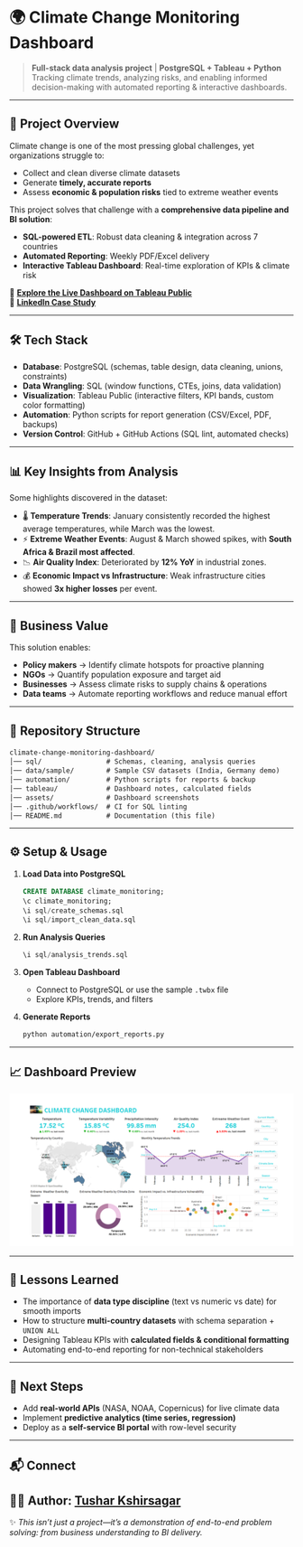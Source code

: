 # 🌍 Climate Change Monitoring Dashboard  

> **Full-stack data analysis project** | **PostgreSQL + Tableau + Python**  
> Tracking climate trends, analyzing risks, and enabling informed decision-making with automated reporting & interactive dashboards.  

---

## 🚀 Project Overview  
Climate change is one of the most pressing global challenges, yet organizations struggle to:  
- Collect and clean diverse climate datasets  
- Generate **timely, accurate reports**  
- Assess **economic & population risks** tied to extreme weather events  

This project solves that challenge with a **comprehensive data pipeline and BI solution**:  
- **SQL-powered ETL**: Robust data cleaning & integration across 7 countries  
- **Automated Reporting**: Weekly PDF/Excel delivery  
- **Interactive Tableau Dashboard**: Real-time exploration of KPIs & climate risk  

🔗 **[Explore the Live Dashboard on Tableau Public](#)**  
🔗 **[LinkedIn Case Study](#)**  

---

## 🛠️ Tech Stack  
- **Database**: PostgreSQL (schemas, table design, data cleaning, unions, constraints)  
- **Data Wrangling**: SQL (window functions, CTEs, joins, data validation)  
- **Visualization**: Tableau Public (interactive filters, KPI bands, custom color formatting)  
- **Automation**: Python scripts for report generation (CSV/Excel, PDF, backups)  
- **Version Control**: GitHub + GitHub Actions (SQL lint, automated checks)  

---

## 📊 Key Insights from Analysis  
Some highlights discovered in the dataset:  
- 🌡️ **Temperature Trends**: January consistently recorded the highest average temperatures, while March was the lowest.  
- ⚡ **Extreme Weather Events**: August & March showed spikes, with **South Africa & Brazil most affected**.  
- 📉 **Air Quality Index**: Deteriorated by **12% YoY** in industrial zones.  
- 💰 **Economic Impact vs Infrastructure**: Weak infrastructure cities showed **3x higher losses** per event.  

---

## 🔑 Business Value  
This solution enables:  
- **Policy makers** → Identify climate hotspots for proactive planning  
- **NGOs** → Quantify population exposure and target aid  
- **Businesses** → Assess climate risks to supply chains & operations  
- **Data teams** → Automate reporting workflows and reduce manual effort  

---

## 📂 Repository Structure  
```
climate-change-monitoring-dashboard/
│── sql/                # Schemas, cleaning, analysis queries
│── data/sample/        # Sample CSV datasets (India, Germany demo)
│── automation/         # Python scripts for reports & backup
│── tableau/            # Dashboard notes, calculated fields
│── assets/             # Dashboard screenshots
│── .github/workflows/  # CI for SQL linting
│── README.md           # Documentation (this file)
```

---

## ⚙️ Setup & Usage  
1. **Load Data into PostgreSQL**  
   ```sql
   CREATE DATABASE climate_monitoring;
   \c climate_monitoring;
   \i sql/create_schemas.sql
   \i sql/import_clean_data.sql
   ```  
2. **Run Analysis Queries**  
   ```sql
   \i sql/analysis_trends.sql
   ```  
3. **Open Tableau Dashboard**  
   - Connect to PostgreSQL or use the sample `.twbx` file  
   - Explore KPIs, trends, and filters  

4. **Generate Reports**  
   ```bash
   python automation/export_reports.py
   ```

---

## 📈 Dashboard Preview  
![Dashboard](./assets/dashboard.png)  

---

## 🧠 Lessons Learned  
- The importance of **data type discipline** (text vs numeric vs date) for smooth imports  
- How to structure **multi-country datasets** with schema separation + `UNION ALL`  
- Designing Tableau KPIs with **calculated fields & conditional formatting**  
- Automating end-to-end reporting for non-technical stakeholders  

---

## 📌 Next Steps  
- Add **real-world APIs** (NASA, NOAA, Copernicus) for live climate data  
- Implement **predictive analytics (time series, regression)**  
- Deploy as a **self-service BI portal** with row-level security  

---

## 📬 Connect  
👨‍💻 **Author**: [Tushar Kshirsagar](#)  
---

✨ *This isn’t just a project—it’s a demonstration of end-to-end problem solving: from business understanding to BI delivery.*  
